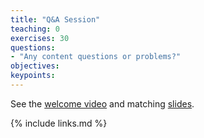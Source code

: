 ```yaml
---
title: "Q&A Session"
teaching: 0
exercises: 30
questions:
- "Any content questions or problems?"
objectives:
keypoints:
---
```


See the [welcome video](https://youtu.be/RuXNrXiXv98) and matching [slides](../slides/3.2-Community-Practices-and-Refactoring.pptx).

{% include links.md %}
